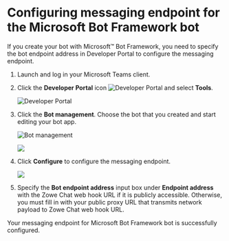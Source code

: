 # Configuring messaging endpoint for the Microsoft Bot Framework bot

If you create your bot with Microsoft™ Bot Framework, you need to specify the bot endpoint address in Developer Portal to configure the messaging endpoint.

1.  Launch and log in your Microsoft Teams client.

2.  Click the **Developer Portal** icon ![Developer Portal](/v2.6.x/images/zowe-chat/teams_developer_icon.png) and select **Tools**.

    ![Developer Portal](/v2.6.x/images/zowe-chat/teams_developer_portal_apps.png)

3.  Click the **Bot management**. Choose the bot that you created and start editing your bot app.

    ![Bot management](/v2.6.x/images/zowe-chat/teams_bot_management.png "Bot management")

    ![](/v2.6.x/images/zowe-chat/teams_yourbot.png)

4.  Click **Configure** to configure the messaging endpoint.

    ![](/v2.6.x/images/zowe-chat/teams_endpoint.png)

5.  Specify the **Bot endpoint address** input box under **Endpoint address** with the Zowe Chat web hook URL if it is publicly accessible. Otherwise, you must fill in with your public proxy URL that transmits network payload to Zowe Chat web hook URL.


Your messaging endpoint for Microsoft Bot Framework bot is successfully configured.
